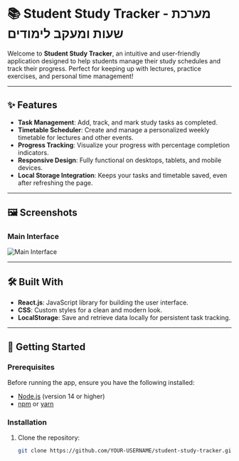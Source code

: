 # 📚 Student Study Tracker - מערכת שעות ומעקב לימודים

Welcome to **Student Study Tracker**, an intuitive and user-friendly application designed to help students manage their study schedules and track their progress. Perfect for keeping up with lectures, practice exercises, and personal time management!

---

## ✨ Features

- **Task Management**: Add, track, and mark study tasks as completed.
- **Timetable Scheduler**: Create and manage a personalized weekly timetable for lectures and other events.
- **Progress Tracking**: Visualize your progress with percentage completion indicators.
- **Responsive Design**: Fully functional on desktops, tablets, and mobile devices.
- **Local Storage Integration**: Keeps your tasks and timetable saved, even after refreshing the page.

---

## 🖼️ Screenshots

### Main Interface
![Main Interface](https://via.placeholder.com/800x400)

---

## 🛠️ Built With

- **React.js**: JavaScript library for building the user interface.
- **CSS**: Custom styles for a clean and modern look.
- **LocalStorage**: Save and retrieve data locally for persistent task tracking.

---

## 🚀 Getting Started

### Prerequisites
Before running the app, ensure you have the following installed:
- [Node.js](https://nodejs.org/) (version 14 or higher)
- [npm](https://www.npmjs.com/) or [yarn](https://yarnpkg.com/)

### Installation
1. Clone the repository:
   ```bash
   git clone https://github.com/YOUR-USERNAME/student-study-tracker.git

